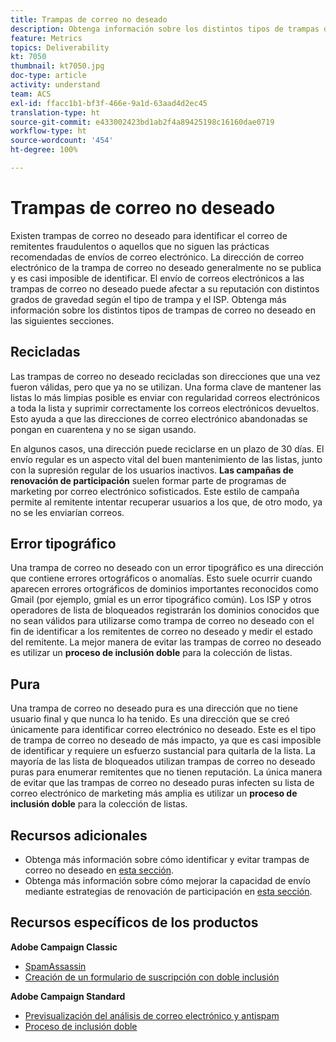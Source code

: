 ```yaml
---
title: Trampas de correo no deseado
description: Obtenga información sobre los distintos tipos de trampas de correo no deseado.
feature: Metrics
topics: Deliverability
kt: 7050
thumbnail: kt7050.jpg
doc-type: article
activity: understand
team: ACS
exl-id: ffacc1b1-bf3f-466e-9a1d-63aad4d2ec45
translation-type: ht
source-git-commit: e433002423bd1ab2f4a89425198c16160dae0719
workflow-type: ht
source-wordcount: '454'
ht-degree: 100%

---
```


# Trampas de correo no deseado

Existen trampas de correo no deseado para identificar el correo de remitentes fraudulentos o aquellos que no siguen las prácticas recomendadas de envíos de correo electrónico. La dirección de correo electrónico de la trampa de correo no deseado generalmente no se publica y es casi imposible de identificar. El envío de correos electrónicos a las trampas de correo no deseado puede afectar a su reputación con distintos grados de gravedad según el tipo de trampa y el ISP. Obtenga más información sobre los distintos tipos de trampas de correo no deseado en las siguientes secciones.

## Recicladas

Las trampas de correo no deseado recicladas son direcciones que una vez fueron válidas, pero que ya no se utilizan. Una forma clave de mantener las listas lo más limpias posible es enviar con regularidad correos electrónicos a toda la lista y suprimir correctamente los correos electrónicos devueltos. Esto ayuda a que las direcciones de correo electrónico abandonadas se pongan en cuarentena y no se sigan usando.

En algunos casos, una dirección puede reciclarse en un plazo de 30 días. El envío regular es un aspecto vital del buen mantenimiento de las listas, junto con la supresión regular de los usuarios inactivos. **Las campañas de renovación de participación** suelen formar parte de programas de marketing por correo electrónico sofisticados. Este estilo de campaña permite al remitente intentar recuperar usuarios a los que, de otro modo, ya no se les enviarían correos.

## Error tipográfico

Una trampa de correo no deseado con un error tipográfico es una dirección que contiene errores ortográficos o anomalías. Esto suele ocurrir cuando aparecen errores ortográficos de dominios importantes reconocidos como Gmail (por ejemplo, gmial es un error tipográfico común). Los ISP y otros operadores de lista de bloqueados registrarán los dominios conocidos que no sean válidos para utilizarse como trampa de correo no deseado con el fin de identificar a los remitentes de correo no deseado y medir el estado del remitente. La mejor manera de evitar las trampas de correo no deseado es utilizar un **proceso de inclusión doble** para la colección de listas.

## Pura

Una trampa de correo no deseado pura es una dirección que no tiene usuario final y que nunca lo ha tenido. Es una dirección que se creó únicamente para identificar correo electrónico no deseado. Este es el tipo de trampa de correo no deseado de más impacto, ya que es casi imposible de identificar y requiere un esfuerzo sustancial para quitarla de la lista. La mayoría de las lista de bloqueados utilizan trampas de correo no deseado puras para enumerar remitentes que no tienen reputación. La única manera de evitar que las trampas de correo no deseado puras infecten su lista de correo electrónico de marketing más amplia es utilizar un **proceso de inclusión doble** para la colección de listas.

## Recursos adicionales

* Obtenga más información sobre cómo identificar y evitar trampas de correo no deseado en [esta sección](/help/additional-resources/all-about-spam-traps.md).
* Obtenga más información sobre cómo mejorar la capacidad de envío mediante estrategias de renovación de participación en [esta sección](/help/additional-resources/re-engagement.md).

## Recursos específicos de los productos

**Adobe Campaign Classic**

* [SpamAssassin](https://experienceleague.adobe.com/docs/campaign-classic/using/sending-messages/deliverability-management/spamassassin.html?lang=es#using-spamassassin)
* [Creación de un formulario de suscripción con doble inclusión](https://experienceleague.adobe.com/docs/campaign-classic/using/designing-content/web-forms/use-cases--web-forms.html?lang=es#create-a-subscription--form-with-double-opt-in)

**Adobe Campaign Standard**

* [Previsualización del análisis de correo electrónico y antispam](https://experienceleague.adobe.com/docs/campaign-standard-learn/tutorials/designing-content/email-designer/preview-your-email.html?lang=es#designing-content)
* [Proceso de inclusión doble](https://experienceleague.adobe.com/docs/campaign-standard/using/communication-channels/landing-pages/setting-up-a-double-opt-in-process.html?lang=es#communication-channels)
